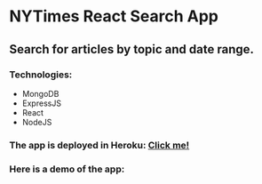 # NYTimes React Search App

## Search for articles by topic and date range.

### Technologies:
- MongoDB
- ExpressJS
- React
- NodeJS

### The app is deployed in Heroku: [Click me!](https://nytreact-mern.herokuapp.com/)

### Here is a demo of the app:


